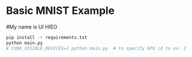 # Basic MNIST Example
#My name is UI HIEO
```bash
pip install -r requirements.txt
python main.py
# CUDA_VISIBLE_DEVICES=2 python main.py  # to specify GPU id to ex. 2
```
